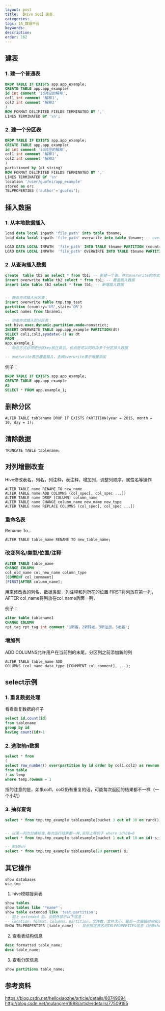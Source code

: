 ```yaml
---
layout: post
title: 【Hive SQL】速查.
categories:
tags: 1A_数据平台
keywords:
description:
order: 162
---
```


## 建表
### 1. 建一个普通表
```sql
DROP TABLE IF EXISTS app.app_example;
CREATE TABLE app.app_example(
id int comment 'id对应的解释',
col1 int comment '解释1',
col2 int comment '解释2'
)
ROW FORMAT DELIMITED FIELDS TERMINATED BY ','
LINES TERMINATED BY '\n';
```
### 2. 建一个分区表
```sql
DROP TABLE IF EXISTS app.app_example;
CREATE TABLE app.app_example(
id int comment 'id对应的解释',
col1 int comment '解释1',
col2 int comment '解释2'
)
partitioned by (dt string)
ROW FORMAT DELIMITED FIELDS TERMINATED BY ','
LINES TERMINATED BY '\n'
location '/user/guofei/app_example'
stored as orc
TBLPROPERTIES ('author'='guofei');
```
## 插入数据
### 1. 从本地数据插入
```sql
load data local inpath 'file_path' into table tbname;
load data local inpath 'file_path' overwrite into table tbname; -- overwrite抹除原数据

LOAD DATA LOCAL INPATH  'file_path' INTO TABLE tbname PARTITION (country='US', state='CA') -- 插入分区表，增量添加，不是覆盖
LOAD DATA LOCAL INPATH  'file_path' OVERWIRTE INTO TABLE tbname PARTITION (country='US', state='CA') -- 插入分区表，带overwirte表示覆盖
```

### 2. 从查询插入数据
```sql
create  table tb2 as select * from tb1; -- 新建一个表，并以overwrite的方式写入数据
insert overwrite table tb2 select * from tb1; -- 覆盖插入数据
insert into table tb2 select * from tb1; -- 新增插入数据


-- 静态方式插入分区表：
insert overwrite table tmp.tmp_test
partition (country='US',state='OR')
select names from tbname1;

-- 动态方式插入到分区表：
set hive.exec.dynamic.partition.mode=nonstrict;
INSERT OVERWRITE TABLE app.app_example PARTITION(dt)
SELECT col1,col2,sysdate(-1) as dt
FROM
app.example_1
-- 动态方式必须把分区key放在最后，优点是可以同时向多个分区插入数据

-- overwrite表示覆盖插入，去掉overwrite表示增量添加
```

例子：
```sql
DROP TABLE IF EXISTS app.app_example;
CREATE TABLE app.app_example
AS
SELECT * FROM app.example_1;
```

## 删除分区

```
ALTER TABLE tablename DROP IF EXISTS PARTITION(year = 2015, month = 10, day = 1);
```

## 清除数据
```
TRUNCATE TABLE tablename;
```

## 对列增删改查
Hive修改表名，列名，列注释，表注释，增加列，调整列顺序，属性名等操作
```
ALTER TABLE name RENAME TO new_name
ALTER TABLE name ADD COLUMNS (col_spec[, col_spec ...])
ALTER TABLE name DROP [COLUMN] column_name
ALTER TABLE name CHANGE column_name new_name new_type
ALTER TABLE name REPLACE COLUMNS (col_spec[, col_spec ...])
```
### 重命名表
Rename To…
```
ALTER TABLE table_name RENAME TO new_table_name;
```
### 改变列名/类型/位置/注释
```sql
ALTER TABLE table_name
CHANGE COLUMN
col_old_name col_new_name column_type
[COMMENT col_conmment]
[FIRST|AFTER column_name];
```
用来修改表的列名、数据类型，列注释和列所在的位置
FIRST将列放在第一列，AFTER col_name将列放在col_name后面一列，

例子：
```sql
alter table tablename1
CHANGE COLUMN
rpt_tag rpt_tag int comment '1新客，2新转老，3新注册，5老客';
```
### 增加列

ADD COLUMNS允许用户在当前列的末尾，分区列之前添加新的列
```
ALTER TABLE table_name ADD
COLUMNS (col_name data_type [CONMMENT col_comment], ...);
```

## select示例
### 1. 重复数据处理
看看重复数据的样子

```sql
select id,count(id)
from tablename
group by id
having count(id)>1
```

### 2. 选取前n数据

```sql
select * from
(
select row_number() over(partition by id order by col1,col2) as rownum , *
from table
) as temp
where temp.rownum = 1
```
指的注意的是，如果col1，col2仍有重复的话，可能每次返回的结果都不一样（一个小坑）

### 3. 抽样查询
```sql
select * from tmp.tmp_example tablesample(bucket 3 out of 30 on rand()) s;


-- 以某一列为分桶标准,每次运行结果都一样,实际上等价于 where id%10=0
select * from tmp.tmp_example tablesample(bucket 1 out of 10 on id) s;

-- 前20%行
select * from tmp.tmp_example tablesample(20 percent) s;
```

## 其它操作
```
show databases
use tmp
```


1. hive模糊搜索表
```sql
show tables
show tables like '*name*';
show table extended like 'test_partition';
-- 加上 extended 后，会额外显示以下信息：
-- location，format，columns，partition，文件数，文件大小，最后一次编辑时间和访问时间
SHOW TBLPROPERTIES [table_name] -- 显示指定表名的TBLPROPERTIES信息（好像show create table [table_name]更全）
```
2. 查看表结构信息
```sql
desc formatted table_name;
desc table_name;
```
3. 查看分区信息
```sql
show partitions table_name;
```

## 参考资料
https://blog.csdn.net/helloxiaozhe/article/details/80749094  
http://blog.csdn.net/mulangren1988/article/details/77509195
